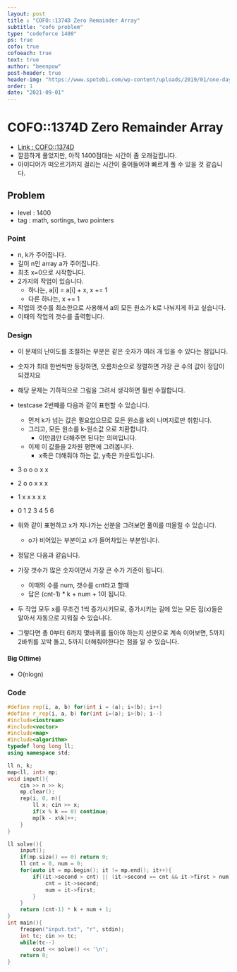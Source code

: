 ```yaml
---
layout: post
title : "COFO::1374D Zero Remainder Array"
subtitle: "cofo problem"
type: "codeforce 1400"
ps: true
cofo: true
cofoeach: true
text: true
author: "beenpow"
post-header: true
header-img: "https://www.spotebi.com/wp-content/uploads/2019/01/one-day-day-one-workout-motivation-spotebi.jpg"
order: 1
date: "2021-09-01"
---
```

# COFO::1374D Zero Remainder Array
- [Link : COFO::1374D](https://codeforces.com/problemset/problem/1374/D)
- 깔끔하게 풀었지만, 아직 1400점대는 시간이 좀 오래걸립니다.
- 아이디어가 떠오르기까지 걸리는 시간이 줄어들어야 빠르게 풀 수 있을 것 같습니다.

## Problem 

- level : 1400
- tag : math, sortings, two pointers

### Point
- n, k가 주어집니다.
- 길이 n인 array a가 주어집니다.
- 최초 x=0으로 시작합니다.
- 2가지의 작업이 있습니다.
  - 하나는, a[i] = a[i] + x, x += 1
  - 다른 하나는, x += 1
- 작업의 갯수를 최소한으로 사용해서 a의 모든 원소가 k로 나눠지게 하고 싶습니다.
- 이때의 작업의 갯수를 출력합니다.

### Design
- 이 문제의 난이도를 조절하는 부분은 같은 숫자가 여러 개 있을 수 있다는 점입니다.
- 숫자가 최대 한번씩만 등장하면, 오름차순으로 정렬하면 가장 큰 수의 값이 정답이 되겠지요
- 해당 문제는 기하적으로 그림을 그려서 생각하면 훨씬 수월합니다.
- testcase 2번째를 다음과 같이 표현할 수 있습니다.
  - 먼저 k가 넘는 값은 필요없으므로 모든 원소를 k의 나머지로만 취합니다.
  - 그리고, 모든 원소를 k-원소값 으로 치환합니다.
    - 이만큼만 더해주면 된다는 의미입니다.
  - 이제 이 값들을 2차원 평면에 그려봅니다.
    - x축은 더해줘야 하는 값, y축은 카운트입니다.
- 3 o o o x x
- 2 o o x x x
- 1 x x x x x
- 0 1 2 3 4 5 6

- 위와 같이 표현하고 x가 지나가는 선분을 그려보면 풀이를 떠올릴 수 있습니다.
  - o가 비어있는 부분이고 x가 들어차있는 부분입니다.
- 정답은 다음과 같습니다.
- 가장 갯수가 많은 숫자이면서 가장 큰 수가 기준이 됩니다.
  - 이때의 수를 num, 갯수를 cnt라고 할때
  - 답은 (cnt-1) * k + num + 1이 됩니다.
- 두 작업 모두 x를 무조건 1씩 증가시키므로, 증가시키는 길에 있는 모든 점(x)들은 알아서 자동으로 지워질 수 있습니다.
- 그렇다면 총 0부터 6까지 몇바퀴를 돌아야 하는지 선분으로 계속 이어보면, 5까지 2바퀴를 꼬박 돌고, 5까지 더해줘야한다는 점을 알 수 있습니다.

#### Big O(time)
- O(nlogn)

### Code

```cpp
#define rep(i, a, b) for(int i = (a); i<(b); i++)
#define r_rep(i, a, b) for(int i=(a); i>(b); i--)
#include<iostream>
#include<vector>
#include<map>
#include<algorithm>
typedef long long ll;
using namespace std;

ll n, k;
map<ll, int> mp;
void input(){
    cin >> n >> k;
    mp.clear();
    rep(i, 0, n){
        ll x; cin >> x;
        if(x % k == 0) continue;
        mp[k - x%k]++;
    }
}

ll solve(){
    input();
    if(mp.size() == 0) return 0;
    ll cnt = 0, num = 0;
    for(auto it = mp.begin(); it != mp.end(); it++){
        if((it->second > cnt) || (it->second == cnt && it->first > num)){
            cnt = it->second;
            num = it->first;
        }
    }
    return (cnt-1) * k + num + 1;
}
int main(){
    freopen("input.txt", "r", stdin);
    int tc; cin >> tc;
    while(tc--)
        cout << solve() << '\n';
    return 0;
}

```
